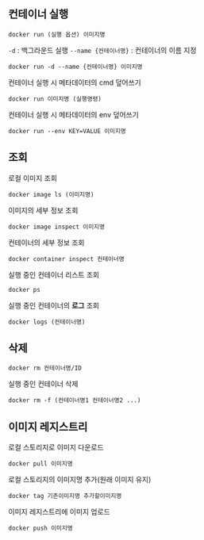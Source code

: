 ## 컨테이너 실행
```
docker run (실행 옵션) 이미지명
```

`-d` : 백그라운드 실행
`--name {컨테이너명}` : 컨테이너의 이름 지정
```
docker run -d --name {컨테이너명} 이미지명
```

컨테이너 실행 시 메타데이터의 cmd 덮어쓰기
```
docker run 이미지명 (실행명령)
```
컨테이너 실행 시 메타데이터의 env 덮어쓰기
```
docker run --env KEY=VALUE 이미지명
```

## 조회
로컬 이미지 조회
```
docker image ls (이미지명)
```

이미지의 세부 정보 조회
```
docker image inspect 이미지명
```

컨테이너의 세부 정보 조회
```
docker container inspect 컨테이너명
```

실행 중인 컨테이너 리스트 조회
```
docker ps
```

실행 중인 컨테이너의 **로그** 조회
```
docker logs (컨테이너명)
```
## 삭제
```
docker rm 컨테이너명/ID
```
실행 중인 컨테이너 삭제
```
docker rm -f (컨테이너명1 컨테이너명2 ...)
```



## 이미지 레지스트리
로컬 스토리지로 이미지 다운로드
```
docker pull 이미지명
```
로컬 스토리지의 이미지명 추가(원래 이미지 유지)
```
docker tag 기존이미지명 추가할이미지명
```
이미지 레지스트리에 이미지 업로드
```
docker push 이미지명
```
